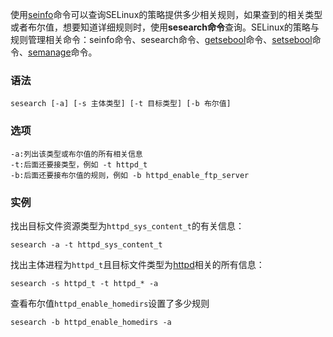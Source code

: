 使用[seinfo](#/seinfo "seinfo命令")命令可以查询SELinux的策略提供多少相关规则，如果查到的相关类型或者布尔值，想要知道详细规则时，使用**sesearch命令**查询。SELinux的策略与规则管理相关命令：seinfo命令、sesearch命令、[getsebool](#/getsebool "getsebool命令")命令、[setsebool](#/setsebool "setsebool命令")命令、[semanage](#/semanage "semanage命令")命令。

### 语法  

```
sesearch [-a] [-s 主体类型] [-t 目标类型] [-b 布尔值]
```

### 选项  

```
-a:列出该类型或布尔值的所有相关信息
-t:后面还要接类型，例如 -t httpd_t
-b:后面还要接布尔值的规则，例如 -b httpd_enable_ftp_server
```

### 实例  

找出目标文件资源类型为`httpd_sys_content_t`的有关信息：

```
sesearch -a -t httpd_sys_content_t
```

找出主体进程为`httpd_t`且目标文件类型为[httpd](#/httpd "httpd命令")相关的所有信息：

```
sesearch -s httpd_t -t httpd_* -a
```

查看布尔值`httpd_enable_homedirs`设置了多少规则

```
sesearch -b httpd_enable_homedirs -a
```